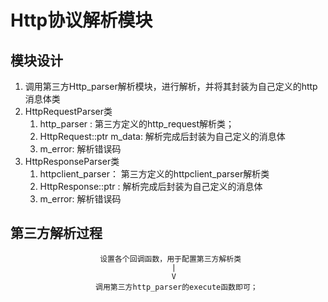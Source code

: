 # Http协议解析模块

## 模块设计

1. 调用第三方Http_parser解析模块，进行解析，并将其封装为自己定义的http消息体类
2. HttpRequestParser类
   1. http_parser : 第三方定义的http_request解析类；
   2. HttpRequest::ptr m_data: 解析完成后封装为自己定义的消息体
   3. m_error: 解析错误码
3. HttpResponseParser类
   1. httpclient_parser： 第三方定义的httpclient_parser解析类
   2. HttpResponse::ptr : 解析完成后封装为自己定义的消息体
   3. m_error: 解析错误码

## 第三方解析过程
```
                    设置各个回调函数，用于配置第三方解析类
                                    |
                                    V
                   调用第三方http_parser的execute函数即可；
```